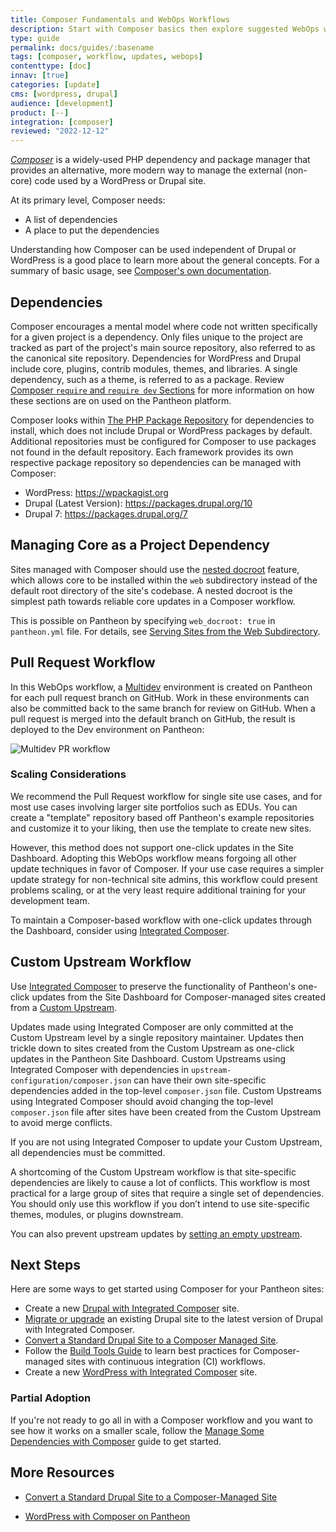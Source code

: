```yaml
---
title: Composer Fundamentals and WebOps Workflows
description: Start with Composer basics then explore suggested WebOps workflows for WordPress and Drupal sites on Pantheon.
type: guide
permalink: docs/guides/:basename
tags: [composer, workflow, updates, webops]
contenttype: [doc]
innav: [true]
categories: [update]
cms: [wordpress, drupal]
audience: [development]
product: [--]
integration: [composer]
reviewed: "2022-12-12"
---
```


[<dfn id="composer">Composer</dfn>](https://getcomposer.org/doc/01-basic-usage.md) is a widely-used PHP dependency and package manager that provides an alternative, more modern way to manage the external (non-core) code used by a WordPress or Drupal site.

At its primary level, Composer needs:

- A list of dependencies
- A place to put the dependencies

Understanding how Composer can be used independent of Drupal or WordPress is a good place to learn more about the general concepts. For a summary of basic usage, see [Composer's own documentation](https://getcomposer.org/doc/01-basic-usage.md).

## Dependencies

Composer encourages a mental model where code not written specifically for a given project is a dependency. Only files unique to the project are tracked as part of the project's main source repository, also referred to as the canonical site repository. Dependencies for WordPress and Drupal include core, plugins, contrib modules, themes, and libraries. A single dependency, such as a theme, is referred to as a package. Review [Composer `require` and `require dev` Sections](/guides/integrated-composer/dependencies#composer-require-dev-and-require-sections) for more information on how these sections are on used on the Pantheon platform.

Composer looks within [The PHP Package Repository](https://packagist.org/) for dependencies to install, which does not include Drupal or WordPress packages by default. Additional repositories must be configured for Composer to use packages not found in the default repository. Each framework provides its own respective package repository so dependencies can be managed with Composer:

- WordPress: <https://wpackagist.org>
- Drupal (Latest Version): <https://packages.drupal.org/10>
- Drupal 7: <https://packages.drupal.org/7>

## Managing Core as a Project Dependency

Sites managed with Composer should use the [nested docroot](/nested-docroot) feature, which allows core to be installed within the `web` subdirectory instead of the default root directory of the site's codebase. A nested docroot is the simplest path towards reliable core updates in a Composer workflow.

This is possible on Pantheon by specifying `web_docroot: true` in `pantheon.yml` file. For details, see [Serving Sites from the Web Subdirectory](/nested-docroot).

<Partial file="build-deploy-terminology.md" />

## Pull Request Workflow

In this WebOps workflow, a [Multidev](/guides/multidev) environment is created on Pantheon for each pull request branch on GitHub. Work in these environments can also be committed back to the same branch for review on GitHub. When a pull request is merged into the default branch on GitHub, the result is deployed to the Dev environment on Pantheon:

![Multidev PR workflow](../../images/pr-workflow/github-circle-pantheon.png)

### Scaling Considerations

We recommend the Pull Request workflow for single site use cases, and for most use cases involving larger site portfolios such as EDUs. You can create a "template" repository based off Pantheon's example repositories and customize it to your liking, then use the template to create new sites.

However, this method does not support one-click updates in the Site Dashboard. Adopting this WebOps workflow means forgoing all other update techniques in favor of Composer. If your use case requires a simpler update strategy for non-technical site admins, this workflow could present problems scaling, or at the very least require additional training for your development team.

To maintain a Composer-based workflow with one-click updates through the Dashboard, consider using [Integrated Composer](/guides/integrated-composer).

## Custom Upstream Workflow

Use [Integrated Composer](/guides/integrated-composer) to preserve the functionality of Pantheon's one-click updates from the Site Dashboard for Composer-managed sites created from a [Custom Upstream](/guides/custom-upstream).

Updates made using Integrated Composer are only committed at the Custom Upstream level by a single repository maintainer. Updates then trickle down to sites created from the Custom Upstream as one-click updates in the Pantheon Site Dashboard. Custom Upstreams using Integrated Composer with dependencies in `upstream-configuration/composer.json` can have their own site-specific dependencies added in the top-level `composer.json` file. Custom Upstreams using Integrated Composer should avoid changing the top-level `composer.json` file after sites have been created from the Custom Upstream to avoid merge conflicts.

If you are not using Integrated Composer to update your Custom Upstream, all dependencies must be committed.

A shortcoming of the Custom Upstream workflow is that site-specific dependencies are likely to cause a lot of conflicts. This workflow is most practical for a large group of sites that require a single set of dependencies. You should only use this workflow if you don’t intend to use site-specific themes, modules, or plugins downstream.

You can also prevent upstream updates by [setting an empty upstream](/guides/composer-convert/#change-upstreams).

## Next Steps

Here are some ways to get started using Composer for your Pantheon sites:

- Create a new [Drupal with Integrated Composer](/drupal) site.
- [Migrate or upgrade](/drupal-migration) an existing Drupal site to the latest version of Drupal with Integrated Composer.
- [Convert a Standard Drupal Site to a Composer Managed Site](/guides/composer-convert).
- Follow the [Build Tools Guide](/guides/build-tools) to learn best practices for Composer-managed sites with continuous integration (CI) workflows.
- Create a new [WordPress with Integrated Composer](/guides/integrated-composer) site.

### Partial Adoption

If you're not ready to go all in with a Composer workflow and you want to see how it works on a smaller scale, follow the [Manage Some Dependencies with Composer](/guides/partial-composer) guide to get started.

<Partial file="notes/partial-composer-adoption-warning.md" />

## More Resources

- [Convert a Standard Drupal Site to a Composer-Managed Site](/guides/composer-convert)

- [WordPress with Composer on Pantheon](/guides/wordpress-composer)